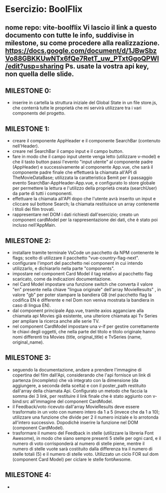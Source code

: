 # Esercizio: BoolFlix
nome repo: vite-boolflix
Vi lascio il link a questo documento con tutte le info, suddivise in milestone, su come procedere alla realizzazione.
https://docs.google.com/document/d/1JBwSbzVo88GBKKUwNTx6fQe7RetT_uw_PTxtGgoQPWI/edit?usp=sharing
Ps. usate la vostra api key, non quella delle slide.
------------------------------------------------------------------------------------------
## MILESTONE 0:
- inserire in cartella la struttura iniziale del Global State in un file store.js, che conterrà tutte le proprietà che mi servirà utilizzare tra i vari components del progetto.

## MILESTONE 1:
- creare il componente AppHeader e il componente SearchBar (contenuto nell'Header).
- creare nel SearchBar il campo input e il campo button.
- fare in modo che il campo input utente venga letto (utilizzare v-model) e che il tasto button passi l'evento "input utente" al componente padre (AppHeader) e successivamente al componente App.vue, che sarà il componente padre finale che effettuerà la chiamata all'API di TheMovieDataBase; utilizzata la caratteristica $emit per il passaggio evento SearchBar-AppHeader-App.vue, e configurato lo store globale per permettere la lettura e l'utilizzo della proprietà creata (searchUser) da parte di tutti i componenti.
- effettuare la chiamata all'API dopo che l'utente avrà inserito un input e cliccare sul bottone Search; la chiamata restituisce un array contenente i titoli dei film trovati.
- rappresentare nel DOM i dati richiesti dall'esercizio; creato un component cardModel per la rappresentazione dei dati, che è stato poi incluso nell'AppMain.

## MILESTONE 2:
- installare tramite terminale VsCode un pacchetto da NPM contenente le flags; scelto di utilizzare il pacchetto "vue-country-flag-next".
- configurare l'import del pacchetto nei component in cui intendo utilizzarlo, e dichiararlo nella parte "components".
- impostare nel component Card Model il tag relativo al pacchetto flag scaricato, come da indicazioni documentazione.
- nel Card Model impostare una funzione switch che converta il valore "en" presente nella chiave "lingua originale" dell'array MovieResults" , in valore "gb" per poter stampare la bandiera GB (nel pacchetto flag la codifica EN è differente e nel Dom non veniva mostrata la bandiera in caso di lingua EN).
- dal component principale App.vue, tramite axios agganciare alla chiamata api Movies già esistente, una ulteriore chiamata api Tv Series per ampliare la ricerca anche alle serie TV.
- nel component CardModel impostare una v-if per gestire correttamente le chiavi degli oggetti, che nella parte del titolo e titolo originale hanno nomi differenti tra Movies (title, original_title) e TvSeries (name, original_name).

## MILESTONE 3:
- seguendo la documentazione, andare a prendere l'immagine di copertina del film dall'Api, considerando che l'api fornisce un link di partenza (incompleto) che và integrato con la dimensione (da aggiungere, a seconda della scelta) e con il poster_path restituito dall'array della chiamata Api.
Configurato un metodo che faccia la somma dei 3 link, per restituire il link finale che è stato aggiunto con v-bind:src all'immagine del component CardModel.
- il Feedback/voto ricevuto dall'array MovieResults deve essere trasformato in un voto con numero intero da 1 a 5 (invece che da 1 a 10); utilizzare una funzione che divide per 2 il numero iniziale e lo arrotonda all'intero successivo. Dopodichè inserire la funzione nel DOM (component CardModel).
- trasformare il numero del Feedback in stelle (utilizzare la libreria Font Awesome), in modo che siano sempre presenti 5 stelle per ogni card, e il numero di voto corrisponderà al numero di stelle piene, mentre il numero di stelle vuote sarà costituito dalla differenza tra il numero di stelle totali (5) e il numero di stelle voto. Utilizzato un ciclo FOR sul dom (component Card Model) per ciclare le stelle fontAwsome.

## MILESTONE 4:
- 
